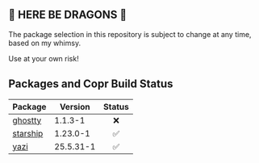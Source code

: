 ## 🐉 HERE BE DRAGONS 🐉
The package selection in this repository is subject to change at any time, based on my whimsy.

Use at your own risk!

## Packages and Copr Build Status

| Package   | Version   | Status |
|-----------|-----------|:------:|
| [ghostty](https://copr.fedorainfracloud.org/coprs/nclundell/fedora-extras/package/ghostty/) | 1.1.3-1 | <div align="center">❌</div> |
| [starship](https://copr.fedorainfracloud.org/coprs/nclundell/fedora-extras/package/starship/) | 1.23.0-1 | <div align="center">✅</div> |
| [yazi](https://copr.fedorainfracloud.org/coprs/nclundell/fedora-extras/package/yazi/) | 25.5.31-1 | <div align="center">✅</div> |
